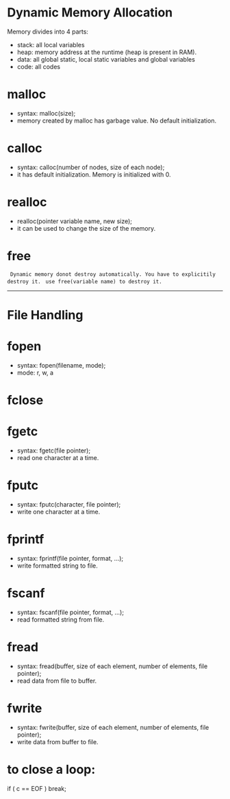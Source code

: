 # Dynamic Memory Allocation
Memory divides into 4 parts:
- stack: all local variables
- heap: memory address at the runtime (heap is present in RAM).
- data: all global static, local static variables and global variables 
- code: all codes

# malloc
- syntax: malloc(size);
- memory created by malloc has garbage value. No default initialization.

# calloc
- syntax: calloc(number of nodes, size of each node);
- it has default initialization. Memory is initialized with 0.

# realloc
- realloc(pointer variable name, new size);
- it can be used to change the size of the memory.

# free

`` Dynamic memory donot destroy automatically. You have to explicitily destroy it.``
`` use free(variable name) to destroy it.``

<hr>

# File Handling

# fopen
- syntax: fopen(filename, mode); 
- mode: r, w, a
# fclose

# fgetc
- syntax: fgetc(file pointer);
- read one character at a time.

# fputc
- syntax: fputc(character, file pointer);
- write one character at a time.

# fprintf
- syntax: fprintf(file pointer, format, ...);
- write formatted string to file.

# fscanf
- syntax: fscanf(file pointer, format, ...);
- read formatted string from file.

# fread
- syntax: fread(buffer, size of each element, number of elements, file pointer);
- read data from file to buffer.

# fwrite
- syntax: fwrite(buffer, size of each element, number of elements, file pointer);
- write data from buffer to file.

# to close a loop:
if ( c == EOF ) break;
